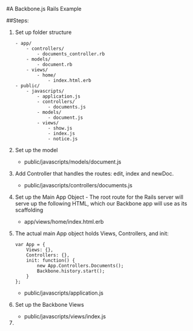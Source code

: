 #A Backbone.js Rails Example

##Steps:

1. Set up folder structure

	```
	- app/
	    - controllers/
	        - documents_controller.rb
	    - models/
	        - document.rb
	    - views/
	        - home/
	            - index.html.erb
	- public/
	    - javascripts/
	        - application.js
	        - controllers/
	            - documents.js
	        - models/
	            - document.js
	        - views/
	            - show.js
	            - index.js
	            - notice.js
	```

1. Set up the model
	- public/javascripts/models/document.js
1. Add Controller that handles the routes: edit, index and newDoc. 
	- public/javascripts/controllers/documents.js
1. Set up the Main App Object - The root route for the Rails server will serve up the following HTML, which our Backbone app will use as its scaffolding
	- app/views/home/index.html.erb
1. The actual main App object holds Views, Controllers, and init:

	```
	var App = {
	    Views: {},
	    Controllers: {},
	    init: function() {
	        new App.Controllers.Documents();
	        Backbone.history.start();
	    }
	};
	```
	- public/javascripts/application.js
1. Set up the Backbone Views
	- public/javascripts/views/index.js
1. 